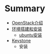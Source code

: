 # Summary

* [OpenStack介绍](README.md)
* [环境搭建和安装](chapter1/README.md)
   * [ubuntu安装](chapter1/ubuntu_install.md)
* [Keystone](chapter2/README.md)
   * 安装

